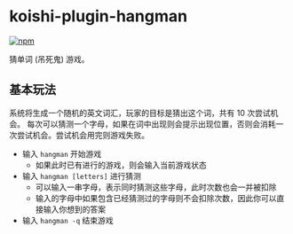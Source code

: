 # koishi-plugin-hangman

[![npm](https://img.shields.io/npm/v/koishi-plugin-hangman?style=flat-square)](https://www.npmjs.com/package/koishi-plugin-hangman)

猜单词 (吊死鬼) 游戏。

## 基本玩法

系统将生成一个随机的英文词汇，玩家的目标是猜出这个词，共有 10 次尝试机会。
每次可以猜测一个字母，如果在词中出现则会提示出现位置，否则会消耗一次尝试机会。尝试机会用完则游戏失败。

- 输入 `hangman` 开始游戏
  - 如果此时已有进行的游戏，则会输入当前游戏状态
- 输入 `hangman [letters]` 进行猜测
  - 可以输入一串字母，表示同时猜测这些字母，此时次数也会一并被扣除
  - 输入的字母中如果包含已经猜测过的字母则不会扣除次数，因此你可以直接输入你想到的答案
- 输入 `hangman -q` 结束游戏
